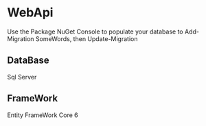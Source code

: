 # WebApi
Use the Package NuGet Console to populate your database to Add-Migration SomeWords, then Update-Migration
## DataBase
Sql Server
## FrameWork
Entity FrameWork Core 6
